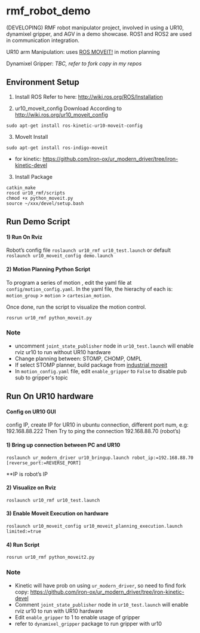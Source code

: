 # rmf_robot_demo
(DEVELOPING) RMF robot manipulator project, involved in using a UR10, dynamixel gripper, and AGV in a demo showcase.
ROS1 and ROS2 are used in communication integration.

UR10 arm Manipulation: uses [ROS MOVEIT!](https://moveit.ros.org) in motion planning

Dynamixel Gripper: *TBC, refer to fork copy in my repos*


## Environment Setup
1) Install ROS
   Refer to here: http://wiki.ros.org/ROS/Installation

2) ur10_moveit_config Download
According to http://wiki.ros.org/ur10_moveit_config
```
sudo apt-get install ros-kinetic-ur10-moveit-config
```

3) MoveIt Install 
```
sudo apt-get install ros-indigo-moveit
```
* for kinetic:
	https://github.com/iron-ox/ur_modern_driver/tree/iron-kinetic-devel

3) Install Package
```
catkin_make
roscd ur10_rmf/scripts
chmod +x python_moveit.py
source ~/xxx/devel/setup.bash
```

## Run Demo Script

#### 1) Run On Rviz
Robot’s config file
`roslaunch ur10_rmf ur10_test.launch` or default `roslaunch ur10_moveit_config demo.launch`

#### 2) Motion Planning Python Script
To program a series of motion , edit the yaml file at `config/motion_config.yaml`. In the yaml file, the hierachy of each is: `motion_group` > `motion` > `cartesian_motion`.

Once done, run the script to visualize the motion control.
```
rosrun ur10_rmf python_moveit.py
```

### Note
- uncomment `joint_state_publisher` node in `ur10_test.launch` will enable rviz ur10 to run without UR10 hardware 
- Change planning between: STOMP, CHOMP, OMPL
- If select STOMP planner, build package from [industrial moveit](https://github.com/ros-industrial/industrial_moveit)
- In `motion_config.yaml` file, edit `enable_gripper` to `False` to disable pub sub to gripper's topic

## Run On UR10 hardware
#### Config on UR10 GUI
config IP, create IP for UR10 in ubuntu connection, different port num, e.g: 192.168.88.222
Then Try to ping the connection 192.168.88.70 (robot’s)


#### 1) Bring up connection between PC and UR10
```
roslaunch ur_modern_driver ur10_bringup.launch robot_ip:=192.168.88.70 [reverse_port:=REVERSE_PORT]
```
**IP is robot’s IP

#### 2) Visualize on Rviz
```
roslaunch ur10_rmf ur10_test.launch
```

#### 3) Enable Moveit Execution on hardware
```
roslaunch ur10_moveit_config ur10_moveit_planning_execution.launch limited:=true
```

#### 4) Run Script
```
rosrun ur10_rmf python_moveit2.py
```

### Note
- Kinetic will have prob on using `ur_modern_driver`, so need to find fork copy:
	https://github.com/iron-ox/ur_modern_driver/tree/iron-kinetic-devel
- Comment `joint_state_publisher` node in `ur10_test.launch` will enable rviz ur10 to run with UR10 hardware 
- Edit `enable_gripper` to 1 to enable usage of gripper
- refer to `dynamixel_gripper` package to run gripper with ur10
